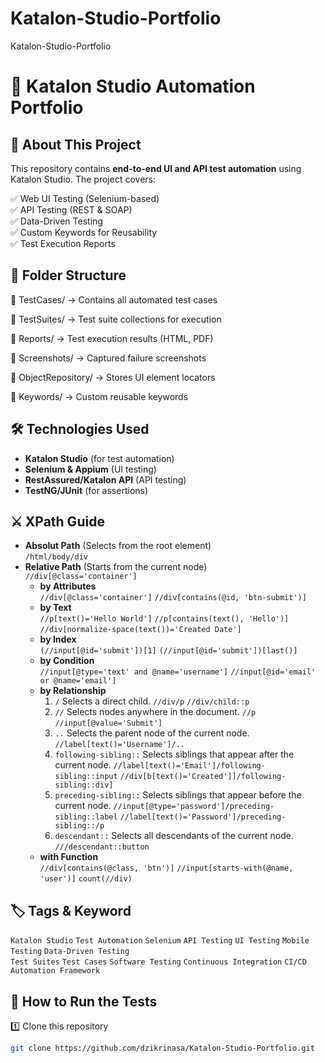 # Katalon-Studio-Portfolio
Katalon-Studio-Portfolio

# 🚀 Katalon Studio Automation Portfolio  

## 📌 About This Project  
This repository contains **end-to-end UI and API test automation** using Katalon Studio. The project covers:

✅ Web UI Testing (Selenium-based)  
✅ API Testing (REST & SOAP)  
✅ Data-Driven Testing  
✅ Custom Keywords for Reusability  
✅ Test Execution Reports
  

## 📂 Folder Structure  
📂 TestCases/ → Contains all automated test cases

📂 TestSuites/ → Test suite collections for execution

📂 Reports/ → Test execution results (HTML, PDF)

📂 Screenshots/ → Captured failure screenshots

📂 ObjectRepository/ → Stores UI element locators

📂 Keywords/ → Custom reusable keywords

## 🛠️ Technologies Used  
- **Katalon Studio** (for test automation)  
- **Selenium & Appium** (UI testing)  
- **RestAssured/Katalon API** (API testing)  
- **TestNG/JUnit** (for assertions)

## ⚔️ XPath Guide   
- **Absolut Path** (Selects from the root element)  
  `/html/body/div`  
- **Relative Path** (Starts from the current node)  
  `//div[@class='container']`  
  - **by Attributes**  
     `//div[@class='container']` `//div[contains(@id, 'btn-submit')]`  
  - **by Text**  
     `//p[text()='Hello World']` `//p[contains(text(), 'Hello')]` `//div[normalize-space(text())='Created Date']`  
  - **by Index**  
     `(//input[@id='submit'])[1]` `(//input[@id='submit'])[last()]`  
  - **by Condition**  
    `//input[@type='text' and @name='username']` `//input[@id='email' or @name='email']`  
  - **by Relationship**  
    1. `/` Selects a direct child. `//div/p` `//div/child::p`  
    2. `//` Selects nodes anywhere in the document. `//p` `//input[@value='Submit']`  
    3. `..` Selects the parent node of the current node. `//label[text()='Username']/..`  
    4. `following-sibling::` Selects siblings that appear after the current node.  `//label[text()='Email']/following-sibling::input` `//div[b[text()='Created']]/following-sibling::div]`  
    5. `preceding-sibling::` Selects siblings that appear before the current node.  `//input[@type='password']/preceding-sibling::label` `//label[text()='Password']/preceding-sibling::/p`  
    6. `descendant::` Selects all descendants of the current node.  `///descendant::button`  
  - **with Function**  
    `//div[contains(@class, 'btn')]` `//input[starts-with(@name, 'user')]` `count(//div)`  
    
## 🏷️ Tags & Keyword
`Katalon Studio` `Test Automation` `Selenium` `API Testing` `UI Testing` `Mobile Testing` `Data-Driven Testing`  
`Test Suites` `Test Cases` `Software Testing` `Continuous Integration` `CI/CD` `Automation Framework`  

## 🚀 How to Run the Tests  
1️⃣ Clone this repository  
```bash
git clone https://github.com/dzikrinasa/Katalon-Studio-Portfolio.git

